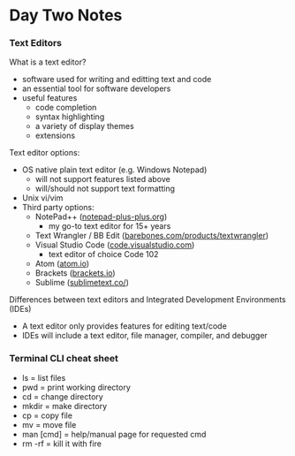 # Day Two Notes

### Text Editors
What is a text editor?
- software used for writing and editting text and code
- an essential tool for software developers
- useful features
  - code completion
  - syntax highlighting
  - a variety of display themes
  - extensions

Text editor options:
- OS native plain text editor (e.g. Windows Notepad)
  - will not support features listed above
  - will/should not support text formatting
- Unix vi/vim
- Third party options:
  - NotePad++ ([notepad-plus-plus.org](https://notepad-plus-plus.org/))
    - my go-to text editor for 15+ years
  - Text Wrangler / BB Edit ([barebones.com/products/textwrangler](https://www.barebones.com/products/textwrangler/))
  - Visual Studio Code ([code.visualstudio.com](https://code.visualstudio.com/))
    - text editor of choice Code 102
  - Atom ([atom.io](https://atom.io/))
  - Brackets ([brackets.io](https://brackets.io/))
  - Sublime ([sublimetext.co/](https://www.sublimetext.com/))
 
 Differences between text editors and Integrated Development Environments (IDEs)
 - A text editor only provides features for editing text/code
 - IDEs will include a text editor, file manager, compiler, and debugger


### Terminal CLI cheat sheet
- ls = list files
- pwd = print working directory
- cd = change directory
- mkdir = make directory
- cp = copy file
- mv = move file
- man [cmd] = help/manual page for requested cmd
- rm -rf = kill it with fire

